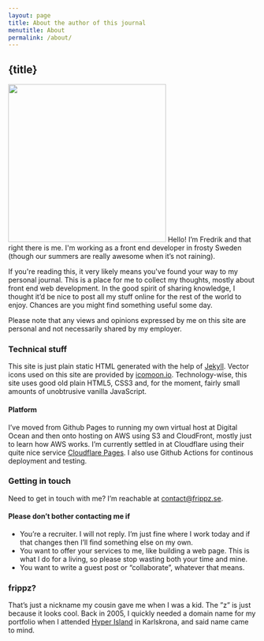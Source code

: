 ```yaml
---
layout: page
title: About the author of this journal
menutitle: About
permalink: /about/
---
```


## {title}

<img
  src="/images/just-me-320w.jpg"
  srcset="/images/just-me-480w.jpg 480w,
          /images/just-me-640w.jpg 640w"
  sizes="(min-width: 1100px) 25vw, 50vw"
  alt=""
  height="320"
  width="320"
  class="left"> Hello! I’m Fredrik and that right there is me. I'm working as a front end developer in frosty Sweden (though our summers are really awesome when it’s not raining).

If you're reading this, it very likely means you've found your way to my personal journal. This is a place for me to collect my thoughts, mostly about front end web development. In the good spirit of sharing knowledge, I thought it’d be nice to post all my stuff online for the rest of the world to enjoy. Chances are you might find something useful some day.

Please note that any views and opinions expressed by me on this site are personal and not necessarily shared by my employer.

### Technical stuff

This site is just plain static HTML generated with the help of [Jekyll](http://jekyllrb.com/). Vector icons used on this site are provided by [icomoon.io](https://icomoon.io). Technology-wise, this site uses good old plain HTML5, CSS3 and, for the moment, fairly small amounts of unobtrusive vanilla JavaScript.

#### Platform

I’ve moved from Github Pages to running my own virtual host at Digital Ocean and then onto hosting on AWS using S3 and CloudFront, mostly just to learn how AWS works. I’m currently settled in at Cloudflare using their quite nice service [Cloudflare Pages](https://pages.cloudflare.com/). I also use Github Actions for continous deployment and testing.

### Getting in touch

Need to get in touch with me? I’m reachable at [contact@frippz.se](mailto:contact@frippz.se).

#### Please don’t bother contacting me if

- You’re a recruiter. I will not reply. I’m just fine where I work today and if that changes then I’ll find something else on my own.
- You want to offer your services to me, like building a web page. This is what I do for a living, so please stop wasting both your time and mine.
- You want to write a guest post or “collaborate”, whatever that means.

### frippz?

That’s just a nickname my cousin gave me when I was a kid. The ”z” is just because it looks cool. Back in 2005, I quickly needed a domain name for my portfolio when I attended [Hyper Island](https://www.hyperisland.com) in Karlskrona, and said name came to mind.
